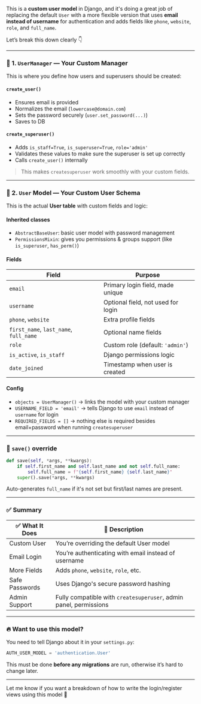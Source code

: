 This is a **custom user model** in Django, and it's doing a great job of replacing the default `User` with a more flexible version that uses **email instead of username** for authentication and adds fields like `phone`, `website`, `role`, and `full_name`.

Let’s break this down clearly 👇

---

### 🔧 1. `UserManager` — Your Custom Manager

This is where you define how users and superusers should be created:

#### `create_user()`

- Ensures email is provided
- Normalizes the email (`lowercase@domain.com`)
- Sets the password securely (`user.set_password(...)`)
- Saves to DB

#### `create_superuser()`

- Adds `is_staff=True`, `is_superuser=True`, `role='admin'`
- Validates these values to make sure the superuser is set up correctly
- Calls `create_user()` internally

> This makes `createsuperuser` work smoothly with your custom fields.

---

### 👤 2. `User` Model — Your Custom User Schema

This is the actual **User table** with custom fields and logic:

#### Inherited classes

- `AbstractBaseUser`: basic user model with password management
- `PermissionsMixin`: gives you permissions & groups support (like `is_superuser`, `has_perm()`)

#### Fields

| Field         | Purpose |
|---------------|---------|
| `email`       | Primary login field, made unique |
| `username`    | Optional field, not used for login |
| `phone`, `website` | Extra profile fields |
| `first_name`, `last_name`, `full_name` | Optional name fields |
| `role`        | Custom role (default: `'admin'`) |
| `is_active`, `is_staff` | Django permissions logic |
| `date_joined` | Timestamp when user is created |

#### Config

- `objects = UserManager()` → links the model with your custom manager
- `USERNAME_FIELD = 'email'` → tells Django to use `email` instead of `username` for login
- `REQUIRED_FIELDS = []` → nothing else is required besides email+password when running `createsuperuser`

---

### 💾 `save()` override

```python
def save(self, *args, **kwargs):
    if self.first_name and self.last_name and not self.full_name:
        self.full_name = f"{self.first_name} {self.last_name}"
    super().save(*args, **kwargs)
```

Auto-generates `full_name` if it's not set but first/last names are present.

---

### ✅ Summary

| ✅ What It Does | 💬 Description |
|----------------|----------------|
| Custom User | You’re overriding the default User model |
| Email Login | You’re authenticating with email instead of username |
| More Fields | Adds `phone`, `website`, `role`, etc. |
| Safe Passwords | Uses Django's secure password hashing |
| Admin Support | Fully compatible with `createsuperuser`, admin panel, permissions |

---

### 🔥 Want to use this model?

You need to tell Django about it in your `settings.py`:

```python
AUTH_USER_MODEL = 'authentication.User'
```

This must be done **before any migrations** are run, otherwise it’s hard to change later.

---

Let me know if you want a breakdown of how to write the login/register views using this model 🔐
